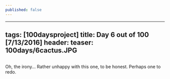 ```yaml
---
published: false
---
```

---
tags: [100daysproject]
title: Day 6 out of 100 [7/13/2016]
header:
  teaser: 100days/6cactus.JPG
---

<img src="{{ site.url }}{{ site.baseurl }}/images/100days/6cactus.JPG" alt="">


Oh, the irony...  Rather unhappy with this one, to be honest.  Perhaps one to redo.


